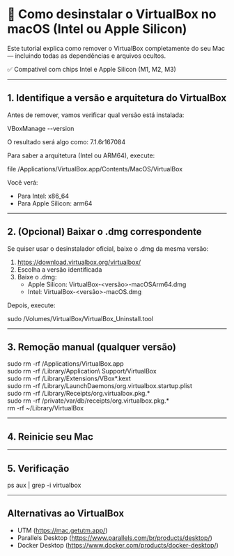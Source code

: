 # 🧼 Como desinstalar o VirtualBox no macOS (Intel ou Apple Silicon)

Este tutorial explica como remover o VirtualBox completamente do seu Mac — incluindo todas as dependências e arquivos ocultos.

✅ Compatível com chips Intel e Apple Silicon (M1, M2, M3)

---

## 1. Identifique a versão e arquitetura do VirtualBox

Antes de remover, vamos verificar qual versão está instalada:

VBoxManage --version

O resultado será algo como: 7.1.6r167084

Para saber a arquitetura (Intel ou ARM64), execute:

file /Applications/VirtualBox.app/Contents/MacOS/VirtualBox

Você verá:

- Para Intel: x86_64
- Para Apple Silicon: arm64

---

## 2. (Opcional) Baixar o .dmg correspondente

Se quiser usar o desinstalador oficial, baixe o .dmg da mesma versão:

1. https://download.virtualbox.org/virtualbox/
2. Escolha a versão identificada
3. Baixe o .dmg:
   - Apple Silicon: VirtualBox-<versão>-macOSArm64.dmg
   - Intel: VirtualBox-<versão>-macOS.dmg

Depois, execute:

sudo /Volumes/VirtualBox/VirtualBox_Uninstall.tool

---

## 3. Remoção manual (qualquer versão)

sudo rm -rf /Applications/VirtualBox.app  
sudo rm -rf /Library/Application\ Support/VirtualBox  
sudo rm -rf /Library/Extensions/VBox*.kext  
sudo rm -rf /Library/LaunchDaemons/org.virtualbox.startup.plist  
sudo rm -rf /Library/Receipts/org.virtualbox.pkg.*  
sudo rm -rf /private/var/db/receipts/org.virtualbox.pkg.*  
rm -rf ~/Library/VirtualBox

---

## 4. Reinicie seu Mac

---

## 5. Verificação

ps aux | grep -i virtualbox

---

## Alternativas ao VirtualBox

- UTM (https://mac.getutm.app/)
- Parallels Desktop (https://www.parallels.com/br/products/desktop/)
- Docker Desktop (https://www.docker.com/products/docker-desktop/)
